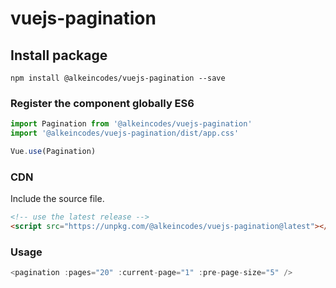 # vuejs-pagination

## Install package
```
npm install @alkeincodes/vuejs-pagination --save
```

### Register the component globally ES6
```js
import Pagination from '@alkeincodes/vuejs-pagination'
import '@alkeincodes/vuejs-pagination/dist/app.css'

Vue.use(Pagination)
```

### CDN
Include the source file.
```html
<!-- use the latest release -->
<script src="https://unpkg.com/@alkeincodes/vuejs-pagination@latest"></script>
```

### Usage
```js
<pagination :pages="20" :current-page="1" :pre-page-size="5" />
```